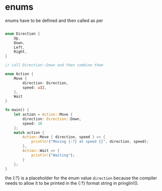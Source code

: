 # enums

enums have to be defined and then called as per

```rust

enum Direction {
    Up,
    Down,
    Left,
    Right,
}

// call Direction::Down and then combine them

enum Action {
    Move {
        direction: Direction,
        speed: u32,
    },
    Wait
}

fn main() {
    let action = Action::Move {
        direction: Direction::Down,
        speed: 10
    };
    match action {
        Action::Move { direction, speed } => {
            println!("Moving {:?} at speed {}", direction, speed);
        },
        Action::Wait => {
            println!("Waiting");
        }
    };
}

```

the {:?} is a placeholder for the enum value `direction` because the compiler needs to allow it to be printed in the {:?} format string in pringlin!().
